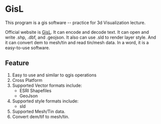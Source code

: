 # GisL

This program is a gis software -- practice for 3d Visualization lecture.

Official website is [GisL](https://www.hotdry.top/gisl/). It can encode and decode text. It can open and write .shp, .dbf, and .geojson. It also can use .sld to render layer style. And it can convert dem to mesh/tin and read tin/mesh data. In a word, it is a easy-to-use software.

## Feature

1. Easy to use and similar to qgis operations
2. Cross Platform
3. Supported Vector formats include:
    - ESRI Shapefiles
    - GeoJson
4. Supported style formats include:
    - sld
5. Supported Mesh/Tin data.
6. Convert dem/tif to mesh/tin.
    
